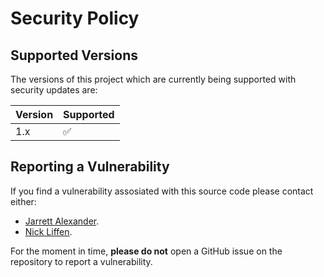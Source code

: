 # Security Policy

## Supported Versions

The versions of this project which are currently being supported with security updates are:

| Version | Supported          |
| ------- | ------------------ |
| 1.x     | :white_check_mark: |

## Reporting a Vulnerability

If you find a vulnerability assosiated with this source code please contact either:

- [Jarrett Alexander](mailto:alexander_jarrett@lilly.com).
- [Nick Liffen](mailto:liffen_nicholas@lilly.com).

For the moment in time, **please do not** open a GitHub issue on the repository to report a vulnerability.
